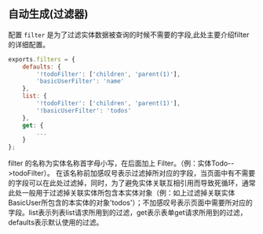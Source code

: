 ## 自动生成(过滤器)

配置 `filter` 是为了过滤实体数据被查询的时候不需要的字段,此处主要介绍filter的详细配置。

```js
exports.filters = {
    defaults: {
        '!todoFilter': ['children', 'parent(1)'],
        'basicUserFilter': 'name'
    },
    list: {
        '!todoFilter': ['children', 'parent(1)'],
        '!basicUserFilter': 'todos'
    },
    get: {
        ...
    }
};
```

filter 的名称为实体名称首字母小写，在后面加上 Filter。（例：实体Todo-->todoFilter）。
在该名称前加感叹号表示过滤掉所对应的字段，当页面中有不需要的字段可以在此处过滤掉，同时，为了避免实体关联互相引用而导致死循环，通常此处一般用于过滤掉关联实体所包含本实体对象（例：如上过滤掉关联实体BasicUser所包含的本实体的对象'todos'）；不加感叹号表示页面中需要所对应的字段。list表示列表list请求所用到的过滤，get表示表单get请求所用到的过滤，defaults表示默认使用的过滤。

